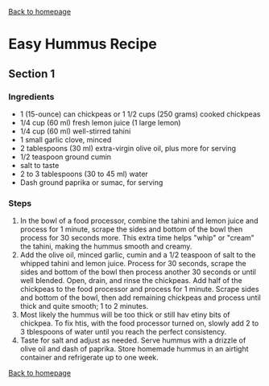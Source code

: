 [Back to homepage](https://ah-jia.github.io/)

# Easy Hummus Recipe

## Section 1
### Ingredients
- 1 (15-ounce) can chickpeas or 1 1/2 cups (250 grams) cooked chickpeas
- 1/4 cup (60 ml) fresh lemon juice (1 large lemon)
- 1/4 cup (60 ml) well-stirred tahini
- 1 small garlic clove, minced
- 2 tablespoons (30 ml) extra-virgin olive oil, plus more for serving
- 1/2 teaspoon ground cumin
- salt to taste
- 2 to 3 tablespoons (30 to 45 ml) water
- Dash ground paprika or sumac, for serving

### Steps
1. In the bowl of a food processor, combine the tahini and lemon juice and process for 1 minute, scrape the sides and bottom of the bowl then process for 30 seconds more. This extra time helps "whip" or "cream" the tahini, making the hummus smooth and creamy.
2. Add the olive oil, minced garlic, cumin and a 1/2 teaspoon of salt to the whipped tahini and lemon juice. Process for 30 seconds, scrape the sides and bottom of the bowl then process another 30 seconds or until well blended. Open, drain, and rinse the chickpeas. Add half of the chickpeas to the food processor and process for 1 minute. Scrape sides and bottom of the bowl, then add remaining chickpeas and process until thick and quite smooth; 1 to 2 minutes.
3. Most likely the hummus will be too thick or still hav etiny bits of chickpea. To fix htis, with the food processor turned on, slowly add 2 to 3 tblespoons of water until you reach the perfect consistency.
4. Taste for salt and adjust as needed. Serve hummus with a drizzle of olive oil and dash of paprika. Store homemade hummus in an airtight container and refrigerate up to one week.

[Back to homepage](https://ah-jia.github.io/)
